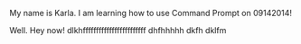 My name is Karla. I am learning how to use Command Prompt on 09142014!

Well. Hey now!
dlkhffffffffffffffffffffffff
dhfhhhhh	dkfh
dklfm